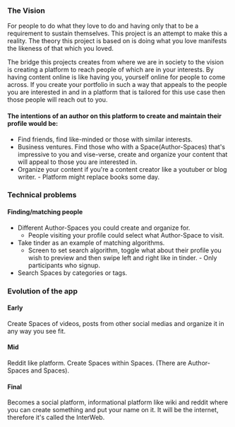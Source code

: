 ### The Vision

For people to do what they love to do and having only that to be a requirement to sustain themselves. This project is an
attempt to make this a reality. The theory this project is based on is doing what you love manifests the likeness of
that which you loved.

The bridge this projects creates from where we are in society to the vision is creating a platform to reach people of
which are in your interests. By having content online is like having you, yourself online for people to come across. If
you create your portfolio in such a way that appeals to the people you are interested in and in a platform that is
tailored for this use case then those people will reach out to you.

#### The intentions of an author on this platform to create and maintain their profile would be:

- Find friends, find like-minded or those with similar interests.
- Business ventures. Find those who with a Space(Author-Spaces) that's impressive to you and vise-verse, create and
  organize your content that will appeal to those you are interested in.
- Organize your content if you're a content creator like a youtuber or blog writer. - Platform might replace books some
  day.

### Technical problems

#### Finding/matching people

- Different Author-Spaces you could create and organize for.
    - People visiting your profile could select what Author-Space to visit.
- Take tinder as an example of matching algorithms.
    - Screen to set search algorithm, toggle what about their profile you wish to preview and then swipe left and right
      like in tinder. - Only participants who signup.
- Search Spaces by categories or tags.

### Evolution of the app

#### Early

Create Spaces of videos, posts from other social medias and organize it in any way you see fit.

#### Mid

Reddit like platform. Create Spaces within Spaces. (There are Author-Spaces and Spaces).

#### Final

Becomes a social platform, informational platform like wiki and reddit where you can create something and put your name
on it. It will be the internet, therefore it's called the InterWeb.